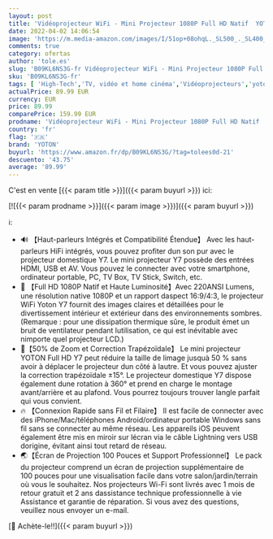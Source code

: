 ```yaml
---
layout: post
title: 'Vidéoprojecteur WiFi - Mini Projecteur 1080P Full HD Natif  YOTON 9000 Lumens Vidéoprojecteur avec 300" Display  Projecteur Portable 90000 Heures Compatible avec Smartphone/HDMI/USB/AV/VGA'
date: 2022-04-02 14:06:54
image: 'https://m.media-amazon.com/images/I/51op+08ohqL._SL500_._SL400_.jpg'
comments: true
category: ofertas
author: 'tole.es'
slug: 'B09KL6NS3G-fr Vidéoprojecteur WiFi - Mini Projecteur 1080P Full HD Natif...'
sku: 'B09KL6NS3G-fr'
tags: [ 'High-Tech','TV, vidéo et home cinéma','Vidéoprojecteurs','yoton', ]
actualPrice: 89.99 EUR
currency: EUR
price: 89.99
comparePrice: 159.99 EUR
prodname: 'Vidéoprojecteur WiFi - Mini Projecteur 1080P Full HD Natif  YOTON 9000 Lumens Vidéoprojecteur avec 300" Display  Projecteur Portable 90000 Heures Compatible avec Smartphone/HDMI/USB/AV/VGA'
country: 'fr'
flag: '🇫🇷'
brand: 'YOTON'
buyurl: 'https://www.amazon.fr/dp/B09KL6NS3G/?tag=tolees0d-21'
descuento: '43.75'
average: '89.99'
---
```


C'est en vente [{{< param title >}}]({{< param buyurl >}}) ici:

[![{{< param prodname >}}]({{< param image >}})]({{< param buyurl >}})

ℹ️:

- 🔊 【Haut-parleurs Intégrés et Compatibilité Étendue】 Avec les haut-parleurs HiFi intégrés, vous pouvez profiter dun son pur avec le projecteur domestique Y7. Le mini projecteur Y7 possède des entrées HDMI, USB et AV. Vous pouvez le connecter avec votre smartphone, ordinateur portable, PC, TV Box, TV Stick, Switch, etc.
- 🌈 【Full HD 1080P Natif et Haute Luminosité】Avec 220ANSI Lumens, une résolution native 1080P et un rapport daspect 16:9/4:3, le projecteur WiFi Yoton Y7 fournit des images claires et détaillées pour le divertissement intérieur et extérieur dans des environnements sombres. (Remarque : pour une dissipation thermique sûre, le produit émet un bruit de ventilateur pendant lutilisation, ce qui est inévitable avec nimporte quel projecteur LCD.)
- 🌟【50% de Zoom et Correction Trapézoïdale】 Le mini projecteur YOTON Full HD Y7 peut réduire la taille de limage jusquà 50 % sans avoir à déplacer le projecteur dun côté à lautre. Et vous pouvez ajuster la correction trapézoïdale ±15°. Le projecteur domestique Y7 dispose également dune rotation à 360° et prend en charge le montage avant/arrière et au plafond. Vous pourrez toujours trouver langle parfait qui vous convient.
- 🔥 【Connexion Rapide sans Fil et Filaire】 Il est facile de connecter avec des iPhone/Mac/téléphones Android/ordinateur portable Windows sans fil sans se connecter au même réseau. Les appareils iOS peuvent également être mis en miroir sur lécran via le câble Lightning vers USB dorigine, évitant ainsi tout retard de réseau.
- 🌏【Écran de Projection 100 Pouces et Support Professionnel】 Le pack du projecteur comprend un écran de projection supplémentaire de 100 pouces pour une visualisation facile dans votre salon/jardin/terrain où vous le souhaitez. Nos projecteurs Wi-Fi sont livrés avec 1 mois de retour gratuit et 2 ans dassistance technique professionnelle à vie Assistance et garantie de réparation. Si vous avez des questions, veuillez nous envoyer un e-mail.

[🛒 Achète-le!!]({{< param buyurl >}})
